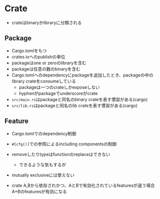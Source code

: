 # Crate

* crateはbinaryかlibraryに分類される

## Package

* Cargo.tomlをもつ
* crates.ioへのpublishの単位
* packageはone or zeroのlibraryを含む
* packageは任意の数のbinaryを含む
* Cargo.tomlへのdependencyにpackageを追加したとき、packageの中のlibrary crateをconsumeしている
  * packageは一つのcrateしかexposeしない
  * hyphenがpackageでunderscoreがcrate
* `src/main.rs`はpackageと同名のbinary crateを表す慣習がある(cargo)
* `src/lib.rs`はpackageと同名のlib crateを表す慣習がある(cargo)

## Feature

* Cargo.tomlでのdependency制御
* `#[cfg()]`での参照によるincluding componentsの制御
* removeしたりtypeはfunctionのreplaceはできない
  * できるような気もするが

* mutually exclusiveには使えない
* crate A,Bから依存されかつ、AとBで有効化されているfeaturesが違う場合A+Bのfeaturesが有効になる
 
